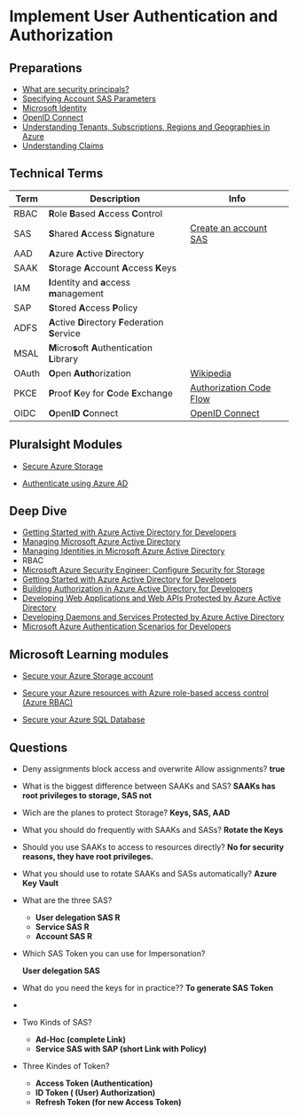 # Implement User Authentication and Authorization

## Preparations
- [What are security principals?](https://docs.microsoft.com/en-us/windows/security/identity-protection/access-control/security-principals)
- [Specifying Account SAS Parameters](https://docs.microsoft.com/en-us/rest/api/storageservices/create-account-sas#constructing-the-account-sas-uri)
- [Microsoft Identity](https://docs.microsoft.com/en-us/azure/active-directory/develop/) 
- [OpenID Connect](https://auth0.com/docs/protocols/openid-connect-protocol)
- [Understanding Tenants, Subscriptions, Regions and Geographies in Azure](https://blog.siliconvalve.com/2018/08/27/understanding-tenants-subscriptions-regions-and-geographies-in-azure/)
- [Understanding Claims](https://docs.microsoft.com/en-us/windows-server/identity/ad-fs/technical-reference/the-role-of-claims)



## Technical Terms
| Term  | Description                                         | Info                                                         |
| ----- | --------------------------------------------------- | ------------------------------------------------------------ |
| RBAC  | **R**ole **B**ased **A**ccess **C**ontrol           |                                                              |
| SAS   | **S**hared **A**ccess **S**ignature                 | [Create an account SAS](https://docs.microsoft.com/en-us/rest/api/storageservices/create-account-sas) |
| AAD   | **A**zure **A**ctive **D**irectory                  |                                                              |
| SAAK  | **S**torage **A**ccount **A**ccess **K**eys         |                                                              |
| IAM   | **I**dentity and **a**ccess **m**anagement          |                                                              |
| SAP   | **S**tored **A**ccess **P**olicy                    |                                                              |
| ADFS  | **A**ctive **D**irectory **F**ederation **S**ervice |                                                              |
| MSAL  | **M**icro**s**oft **A**uthentication **L**ibrary    |                                                              |
| OAuth | **O**pen **Auth**orization                          | [Wikipedia](https://en.wikipedia.org/wiki/OAuth)             |
| PKCE  | **P**roof **K**ey for **C**ode **E**xchange         | [Authorization Code Flow](https://auth0.com/docs/flows/authorization-code-flow-with-proof-key-for-code-exchange-pkce) |
| OIDC  | **O**pen**ID** **C**onnect                          | [OpenID Connect](https://auth0.com/docs/protocols/openid-connect-protocol) |



## Pluralsight Modules
- [Secure Azure Storage](https://app.pluralsight.com/course-player?clipId=7e9f5691-8daf-4859-b5f6-1122b84e35d8)

- [Authenticate using Azure AD](https://app.pluralsight.com/course-player?clipId=3b07801d-72fb-454b-9262-6f12954cc221)



## Deep Dive
- [Getting Started with Azure Active Directory for Developers](https://app.pluralsight.com/library/courses/getting-started-azure-active-directory-developers/table-of-contents)
- [Managing Microsoft Azure Active Directory](https://app.pluralsight.com/library/courses/microsoft-azure-managing-active-directory/table-of-contents)
- [Managing Identities in Microsoft Azure Active Directory](https://app.pluralsight.com/library/courses/microsoft-azure-active-directory-managing-identities/table-of-contents)
- RBAC
- [Microsoft Azure Security Engineer: Configure Security for Storage](https://app.pluralsight.com/library/courses/microsoft-azure-security-engineer-configure-security-storage/table-of-contents)
- [Getting Started with Azure Active Directory for Developers](https://app.pluralsight.com/library/courses/getting-started-azure-active-directory-developers/table-of-contents)
- [Building Authorization in Azure Active Directory for Developers](https://app.pluralsight.com/library/courses/building-authorization-azure-active-directory-developers/table-of-contents)
- [Developing Web Applications and Web APIs Protected by Azure Active Directory](https://app.pluralsight.com/library/courses/developing-web-applications-apis-protected-azure-active-directory/table-of-contents)
- [Developing Daemons and Services Protected by Azure Active Directory](https://app.pluralsight.com/library/courses/developing-daemons-services-protected-azure-active-directory/table-of-contents)
- [Microsoft Azure Authentication Scenarios for Developers](https://app.pluralsight.com/library/courses/microsoft-azure-authentication-scenarios-developers/table-of-contents)



## Microsoft Learning modules
- [Secure your Azure Storage account](https://docs.microsoft.com/en-us/learn/modules/secure-azure-storage-account/)

- [Secure your Azure resources with Azure role-based access control (Azure RBAC)](https://docs.microsoft.com/en-us/learn/modules/secure-azure-resources-with-rbac/)

- [Secure your Azure SQL Database](https://docs.microsoft.com/en-us/learn/modules/secure-your-azure-sql-database/)



## Questions
- Deny assignments block access and overwrite Allow assignments?
  **true**



- What is the biggest difference between SAAKs and SAS?
  **SAAKs has root privileges to storage, SAS not**



- Wich are the planes to protect Storage? 
  **Keys, SAS, AAD**



- What you should do frequently with SAAKs and SASs? 
  **Rotate the Keys**



- Should you use SAAKs to access to resources directly? 
  **No for security reasons, they have root privileges.**



- What you should use to rotate SAAKs and SASs automatically? 
  **Azure Key Vault**



- What are the three SAS?
  - **User delegation SAS R**
  - **Service SAS R**
  - **Account SAS R**
  
  
  
- Which SAS Token you can use for Impersonation?
  
  **User delegation SAS**
  
  
  
- What do you need the keys for in practice?? 
  **To generate SAS Token**

- 

- Two Kinds of SAS? 
  - **Ad-Hoc (complete Link)**
  - **Service SAS with SAP (short Link with Policy)**
  
  
  
- Three Kindes of Token? 
  - **Access Token (Authentication)**
  - **ID Token ( (User) Authorization)**
  - **Refresh Token (for new Access Token)**



